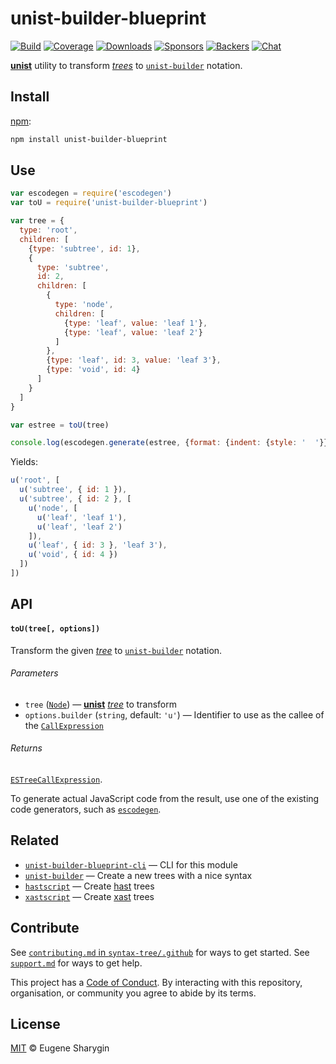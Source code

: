 # unist-builder-blueprint

[![Build][build-badge]][build]
[![Coverage][coverage-badge]][coverage]
[![Downloads][downloads-badge]][downloads]
[![Sponsors][sponsors-badge]][collective]
[![Backers][backers-badge]][collective]
[![Chat][chat-badge]][chat]

[**unist**][unist] utility to transform [*trees*][tree] to [`unist-builder`][u]
notation.

## Install

[npm][]:

```sh
npm install unist-builder-blueprint
```

## Use

```js
var escodegen = require('escodegen')
var toU = require('unist-builder-blueprint')

var tree = {
  type: 'root',
  children: [
    {type: 'subtree', id: 1},
    {
      type: 'subtree',
      id: 2,
      children: [
        {
          type: 'node',
          children: [
            {type: 'leaf', value: 'leaf 1'},
            {type: 'leaf', value: 'leaf 2'}
          ]
        },
        {type: 'leaf', id: 3, value: 'leaf 3'},
        {type: 'void', id: 4}
      ]
    }
  ]
}

var estree = toU(tree)

console.log(escodegen.generate(estree, {format: {indent: {style: '  '}}}))
```

Yields:

```js
u('root', [
  u('subtree', { id: 1 }),
  u('subtree', { id: 2 }, [
    u('node', [
      u('leaf', 'leaf 1'),
      u('leaf', 'leaf 2')
    ]),
    u('leaf', { id: 3 }, 'leaf 3'),
    u('void', { id: 4 })
  ])
])
```

## API

#### `toU(tree[, options])`

Transform the given [*tree*][tree] to [`unist-builder`][u] notation.

###### Parameters

*   `tree` ([`Node`][node])
    — [**unist**][unist] [*tree*][tree] to transform
*   `options.builder` (`string`, default: `'u'`)
    — Identifier to use as the callee of the [`CallExpression`][call-expression]

###### Returns

[`ESTreeCallExpression`][call-expression].

To generate actual JavaScript code from the result, use one of the existing code
generators, such as [`escodegen`][escodegen].

## Related

*   [`unist-builder-blueprint-cli`](https://github.com/syntax-tree/unist-builder-blueprint-cli)
    — CLI for this module
*   [`unist-builder`][u]
    — Create a new trees with a nice syntax
*   [`hastscript`](https://github.com/syntax-tree/hastscript)
    — Create [hast][] trees
*   [`xastscript`](https://github.com/syntax-tree/xastscript)
    — Create [xast][] trees

## Contribute

See [`contributing.md` in `syntax-tree/.github`][contributing] for ways to get
started.
See [`support.md`][support] for ways to get help.

This project has a [Code of Conduct][coc].
By interacting with this repository, organisation, or community you agree to
abide by its terms.

## License

[MIT][license] © Eugene Sharygin

<!-- Definitions -->

[build-badge]: https://img.shields.io/travis/syntax-tree/unist-builder-blueprint.svg

[build]: https://travis-ci.org/syntax-tree/unist-builder-blueprint

[coverage-badge]: https://img.shields.io/codecov/c/github/syntax-tree/unist-builder-blueprint.svg

[coverage]: https://codecov.io/github/syntax-tree/unist-builder-blueprint

[downloads-badge]: https://img.shields.io/npm/dm/unist-builder-blueprint.svg

[downloads]: https://www.npmjs.com/package/unist-builder-blueprint

[sponsors-badge]: https://opencollective.com/unified/sponsors/badge.svg

[backers-badge]: https://opencollective.com/unified/backers/badge.svg

[collective]: https://opencollective.com/unified

[chat-badge]: https://img.shields.io/badge/chat-spectrum-7b16ff.svg

[chat]: https://spectrum.chat/unified/syntax-tree

[npm]: https://docs.npmjs.com/cli/install

[license]: license

[contributing]: https://github.com/syntax-tree/.github/blob/master/contributing.md

[support]: https://github.com/syntax-tree/.github/blob/master/support.md

[coc]: https://github.com/syntax-tree/.github/blob/master/code-of-conduct.md

[unist]: https://github.com/syntax-tree/unist

[node]: https://github.com/syntax-tree/unist#node

[tree]: https://github.com/syntax-tree/unist#tree

[hast]: https://github.com/syntax-tree/hast

[xast]: https://github.com/syntax-tree/xast

[u]: https://github.com/syntax-tree/unist-builder

[escodegen]: https://github.com/estools/escodegen

[call-expression]: https://github.com/estree/estree/blob/master/es5.md#callexpression
